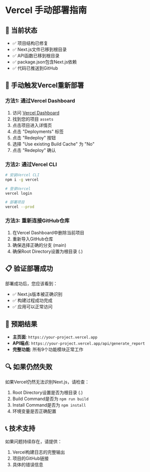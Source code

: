# Vercel 手动部署指南

## 🚨 当前状态
- ✅ 项目结构已修复
- ✅ Next.js文件已移到根目录
- ✅ API函数已移到根目录
- ✅ package.json包含Next.js依赖
- ✅ 代码已推送到GitHub

## 🔧 手动触发Vercel重新部署

### 方法1: 通过Vercel Dashboard
1. 访问 [Vercel Dashboard](https://vercel.com/dashboard)
2. 找到您的项目 `assets`
3. 点击项目进入详情页
4. 点击 "Deployments" 标签
5. 点击 "Redeploy" 按钮
6. 选择 "Use existing Build Cache" 为 "No"
7. 点击 "Redeploy" 确认

### 方法2: 通过Vercel CLI
```bash
# 安装Vercel CLI
npm i -g vercel

# 登录Vercel
vercel login

# 部署项目
vercel --prod
```

### 方法3: 重新连接GitHub仓库
1. 在Vercel Dashboard中删除当前项目
2. 重新导入GitHub仓库
3. 确保选择正确的分支 (main)
4. 确保Root Directory设置为根目录 (.)

## 📋 验证部署成功

部署成功后，您应该看到：
- ✅ Next.js版本被正确识别
- ✅ 构建过程成功完成
- ✅ 应用可以正常访问

## 🎯 预期结果

- **主页面**: `https://your-project.vercel.app`
- **API端点**: `https://your-project.vercel.app/api/generate_report`
- **完整功能**: 所有9个功能模块正常工作

## 🔍 如果仍然失败

如果Vercel仍然无法识别Next.js，请检查：
1. Root Directory设置是否为根目录 (.)
2. Build Command是否为 `npm run build`
3. Install Command是否为 `npm install`
4. 环境变量是否正确配置

## 📞 技术支持

如果问题持续存在，请提供：
1. Vercel构建日志的完整输出
2. 项目的GitHub链接
3. 具体的错误信息
